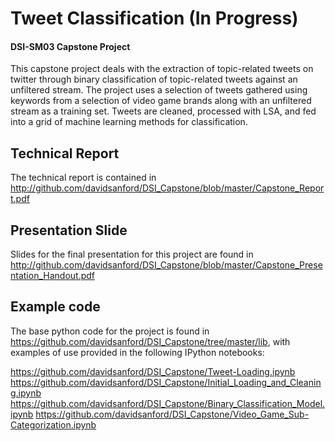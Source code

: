 # Tweet Classification (In Progress)

#### DSI-SM03 Capstone Project

This capstone project deals with the extraction of topic-related
tweets on twitter through binary classification of topic-related
tweets against an unfiltered stream.  The project uses a selection of
tweets gathered using keywords from a selection of video game brands
along with an unfiltered stream as a training set.  Tweets are
cleaned, processed with LSA, and fed into a grid of machine learning
methods for classification.

## Technical Report

The technical report is contained in http://github.com/davidsanford/DSI_Capstone/blob/master/Capstone_Report.pdf

## Presentation Slide

Slides for the final presentation for this project are found in http://github.com/davidsanford/DSI_Capstone/blob/master/Capstone_Presentation_Handout.pdf

## Example code

The base python code for the project is found in https://github.com/davidsanford/DSI_Capstone/tree/master/lib, with examples of use provided in the following IPython notebooks:

https://github.com/davidsanford/DSI_Capstone/Tweet-Loading.ipynb
https://github.com/davidsanford/DSI_Capstone/Initial_Loading_and_Cleaning.ipynb
https://github.com/davidsanford/DSI_Capstone/Binary_Classification_Model.ipynb
https://github.com/davidsanford/DSI_Capstone/Video_Game_Sub-Categorization.ipynb